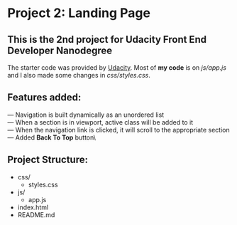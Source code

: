 # Project 2: Landing Page

## This is the 2nd project for Udacity Front End Developer Nanodegree

The starter code was provided by [Udacity](https://udacity.com). Most of **my code** is on _js/app.js_ and I also made some changes in _css/styles.css_.

## Features added:

&mdash; Navigation is built dynamically as an unordered list\
&mdash; When a section is in viewport, active class will be added to it\
&mdash; When the navigation link is clicked, it will scroll to the appropriate section\
&mdash; Added **Back To Top** button\

## Project Structure:

- css/
  - styles.css
- js/
  - app.js
- index.html
- README.md
